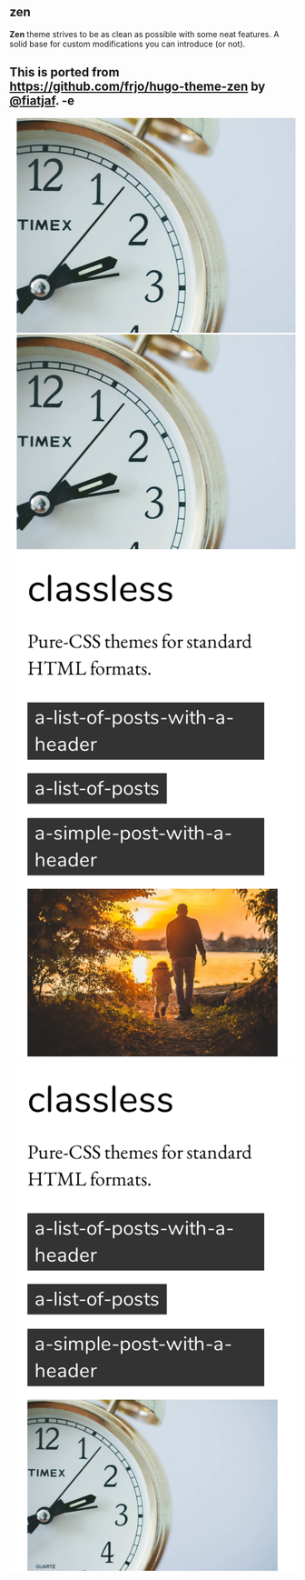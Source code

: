 ## zen

**Zen** theme strives to be as clean as possible with some neat features. A solid base for custom modifications you can introduce (or not).

This is ported from https://github.com/frjo/hugo-theme-zen by [@fiatjaf](https://fiatjaf.alhur.es/).
-e 
---

![](screenshots/list.png)
![](screenshots/article.png)
![](screenshots/list-mobile.png)
![](screenshots/article-mobile.png)
